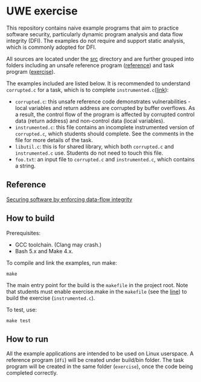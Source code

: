 # UWE exercise

This repository contains naive example programs that aim 
to practice software security, particularly dynamic program analysis 
and data flow integrity (DFI). The examples do not require and 
support static analysis, which is commonly adopted for DFI.

All sources are located under the [src](src/) directory and are further grouped
into folders including an unsafe reference program ([reference](src/reference)) and task program ([exercise](src/exercise)). 

The examples included are listed below. It is recommended to understand
`corrupted.c` for a task, which is to complete `instrumented.c`([link](src/exercise/instrumented.c)):

 - `corrupted.c`: this unsafe reference code demonstrates vulnerabilities - 
   local variables and return address are corrupted by buffer overflows.
   As a result, the control flow of the program is affected by corrupted
   control data (return address) and non-control data (local variables).  
 - `instrumented.c`: this file contains an incomplete instrumented version
    of `corrupted.c`, which students should complete. See the comments 
    in the file for more details of the task.
 - `libutil.c`: this is for shared library, which both `corrupted.c` and
    `instrumented.c` use. Students do not need to touch this file.
 - `foo.txt`: an input file to `corrupted.c` and `instrumented.c`, which contains
    a string.

## Reference 

[Securing software by enforcing data-flow integrity](https://www.microsoft.com/en-us/research/wp-content/uploads/2006/11/dfiOSDI.pdf)

## How to build

Prerequisites:

 - GCC toolchain. (Clang may crash.)
 - Bash 5.x and Make 4.x.

To compile and link the examples, run make:

    make

The main entry point for the build is the `makefile` in the project root.
Note that students must enable exercise.make in the `makefile` (see the [line](https://github.com/MyoungJinNam/uwe_exercise/blob/e04772dc04f5c0dc36f2c353c3d5bddb2ff3b55b/makefile#L26)) to 
build the exercise (`instrumented.c`). 

To test, use:

    make test

## How to run

All the example applications are intended to be used on Linux userspace. 
A reference program (`dfi`) will be created under build/bin folder.
The task program will be created in the same folder (`exercise`), once
the code being completed correctly.



